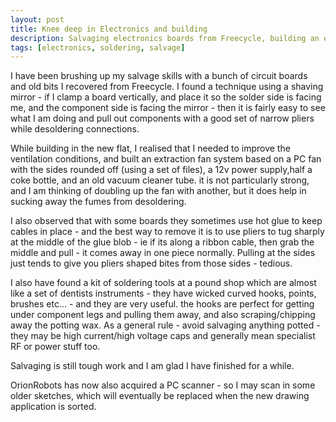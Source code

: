 ```yaml
---
layout: post
title: Knee deep in Electronics and building
description: Salvaging electronics boards from Freecycle, building an extractor fan.
tags: [electronics, soldering, salvage]
---
```

I have been brushing up my salvage skills with a bunch of circuit boards and old bits I recovered from Freecycle. I found a technique using a shaving mirror - if I clamp a board vertically, and place it so the solder side is facing me, and the component side is facing the mirror - then it is fairly easy to see what I am doing and pull out components with a good set of narrow pliers while desoldering connections.

While building in the new flat, I realised that I needed to improve the ventilation conditions, and built an extraction fan system based on a PC fan with the sides rounded off (using a set of files), a 12v power supply,half a coke bottle, and an old vacuum cleaner tube. it is not particularly strong, and I am thinking of doubling up the fan with another, but it does help in sucking away the fumes from desoldering.

I also observed that with some boards they sometimes use hot glue to keep cables in place - and the best way to remove it is to use pliers to tug sharply at the middle of the glue blob - ie if its along a ribbon cable, then grab the middle and pull - it comes away in one piece normally. Pulling at the sides just tends to give you pliers shaped bites from those sides - tedious.

I also have found a kit of soldering tools at a pound shop which are almost like a set of dentists instruments - they have wicked curved hooks, points, brushes etc... - and they are very useful. the hooks are perfect for getting under component legs and pulling them away, and also scraping/chipping away the potting wax. As a general rule - avoid salvaging anything potted - they may be high current/high voltage caps and generally mean specialist RF or power stuff too.

Salvaging is still tough work and I am glad I have finished for a while.

OrionRobots has now also acquired a PC scanner - so I may scan in some older sketches, which will eventually be replaced when the new drawing application is sorted.
